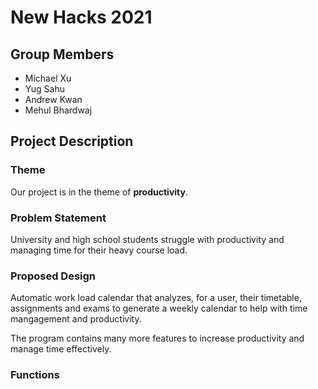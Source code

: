 # New Hacks 2021
## Group Members 
* Michael Xu
* Yug Sahu
* Andrew Kwan
* Mehul Bhardwaj

## Project Description
### Theme
Our project is in the theme of **productivity**. 

### Problem Statement
University and high school students struggle with productivity and managing time for their heavy course load. 

### Proposed Design
Automatic work load calendar that analyzes, for a user, their timetable, assignments and exams to generate a weekly calendar to help with time mangagement and productivity.

The program contains many more features to increase productivity and manage time effectively.

### Functions




